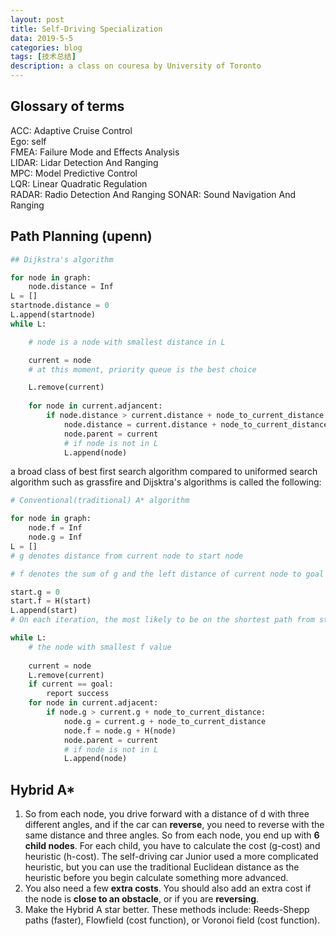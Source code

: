```yaml
---
layout: post
title: Self-Driving Specialization
data: 2019-5-5
categories: blog
tags: [技术总结]
description: a class on couresa by University of Toronto
---
```


## Glossary of terms

ACC: Adaptive Cruise Control  
Ego: self  
FMEA: Failure Mode and Effects Analysis  
LIDAR: Lidar Detection And Ranging  
MPC: Model Predictive Control  
LQR: Linear Quadratic Regulation  
RADAR: Radio Detection And Ranging 
SONAR: Sound Navigation And Ranging  

## Path Planning (upenn)

```python
## Dijkstra's algorithm

for node in graph:
    node.distance = Inf
L = []
startnode.distance = 0
L.append(startnode)
while L:

    # node is a node with smallest distance in L   

    current = node
    # at this moment, priority queue is the best choice   

    L.remove(current)
    
    for node in current.adjancent:
        if node.distance > current.distance + node_to_current_distance:
            node.distance = current.distance + node_to_current_distance
            node.parent = current
            # if node is not in L  
            L.append(node)
```

a broad class of best first search algorithm compared to uniformed search algorithm such as grassfire and Dijsktra's algorithms is called the following:

```python
# Conventional(traditional) A* algorithm

for node in graph:
    node.f = Inf
    node.g = Inf
L = []
# g denotes distance from current node to start node   

# f denotes the sum of g and the left distance of current node to goal node   

start.g = 0  
start.f = H(start)  
L.append(start)  
# On each iteration, the most likely to be on the shortest path from start(g) to destination(f)   

while L:
    # the node with smallest f value  
     
    current = node
    L.remove(current)
    if current == goal:
        report success
    for node in current.adjacent:
        if node.g > current.g + node_to_current_distance:
            node.g = current.g + node_to_current_distance
            node.f = node.g + H(node)
            node.parent = current
            # if node is not in L
            L.append(node)
```

## Hybrid A*

1. So from each node, you drive forward with a distance of d with three different angles, and if the car can **reverse**, you need to reverse with the same distance and three angles. So from each node, you end up with **6 child nodes**. For each child, you have to calculate the cost (g-cost) and heuristic (h-cost). The self-driving car Junior used a more complicated heuristic, but you can use the traditional Euclidean distance as the heuristic before you begin calculate something more advanced.  
2. You also need a few **extra costs**. You should also add an extra cost if the node is **close to an obstacle**, or if you are **reversing**.  
3. Make the Hybrid A star better. These methods include: Reeds-Shepp paths (faster), Flowfield (cost function), or Voronoi field (cost function).  
